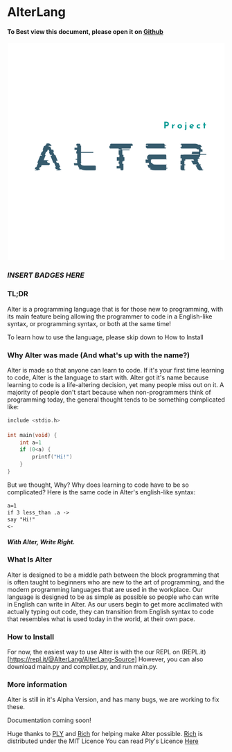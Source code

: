 # AlterLang

#### To Best view this document, please open it on [Github](https://www.github.com/Atharv-Attri/AlterLang-Source)

<p align="center">
  <img src="https://github.com/Atharv-Attri/AlterLang-Source/blob/master/media/ALTER_WHITE.png?raw=true"/>
</p>

### *INSERT BADGES HERE*

### TL;DR
Alter is a programming language that is for those new to programming, with its main feature being allowing the programmer to code in a English-like syntax, or programming syntax, or both at the same time!

To learn how to use the language, please skip down to How to Install

### Why Alter was made (And what's up with the name?)
Alter is made so that anyone can learn to code. If it's your first time learning to code, Alter is the language to 
start with. Alter got it's name because learning to code is a life-altering decision, yet many people miss out on it. A majority of people don't start because when non-programmers think of programming today, the general thought tends to be something complicated like:

```C
include <stdio.h>

int main(void) {
    int a=1
    if (0<a) {
        printf("Hi!")
    }
} 
```
But we thought, Why? Why does learning to code have to be so complicated? 
Here is the same code in Alter's english-like syntax:
```
a=1
if 3 less_than .a ->
say "Hi!"
<-
```
#### *With Alter, Write Right.*

### What Is Alter
Alter is designed to be a middle path between the block programming that is often taught to beginners who are new to the art of programming, and the modern programming languages that are used in the workplace. Our language is designed to be as simple as possible so people who can write in English can write in Alter. As our users begin to get more acclimated with actually typing out code, they can transition from English syntax to code that resembles what is used today in the world, at their own pace.
### How to Install
For now, the easiest way to use Alter is with the our REPL on (REPL.it)[https://repl.it/@AlterLang/AlterLang-Source]
However, you can also download main.py and complier.py, and run main.py. 

### More information
Alter is still in it's Alpha Version, and has many bugs, we are working to fix these. 

Documentation coming soon!

Huge thanks to [PLY](https://github.com/dabeaz/ply) and [Rich](https://github.com/willmcgugan/rich) for helping make Alter possible.
[Rich](https://github.com/willmcgugan/rich) is distributed under the MIT Licence
You can read Ply's Licence [Here](https://github.com/dabeaz/ply)

